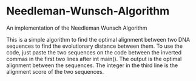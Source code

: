 # Needleman-Wunsch-Algorithm
An implementation of the Needleman Wunsch Algorithm

This is a simple algorithm to find the optimal alignment between two DNA sequences to find the evolutionary distance between them.
To use the code, just paste the two sequences on the code between the inverted commas in the first two lines after int main().
The output is the optimal alignment between the sequences. The integer in the third line is the alignment score of the two sequences.

